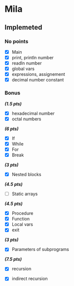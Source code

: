 # Mila 

## Implemeted

### No points

- [x] Main  
- [x] print, println number  
- [x] readln number  
- [x] global vars  
- [x] expressions, assignement  
- [x] decimal number constant  

### Bonus

***(1.5 pts)***
- [x] hexadecimal number  
- [x] octal numbers  

***(6 pts)***
- [x] If  
- [x] While  
- [x] For  
- [x] Break  

***(3 pts)***
- [x] Nested blocks  

***(4.5 pts)***
- [ ] Static arrays  

***(4.5 pts)***
- [x] Procedure  
- [x] Function  
- [x] Local vars  
- [x] exit  

***(3 pts)***
- [x] Parameters of subprograms  

***(7.5 pts)***
- [x] recursion  
- [x] indirect recursion  

